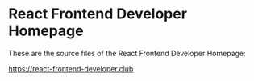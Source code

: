 React Frontend Developer Homepage
======================

These are the source files of the React Frontend Developer Homepage:

https://react-frontend-developer.club
